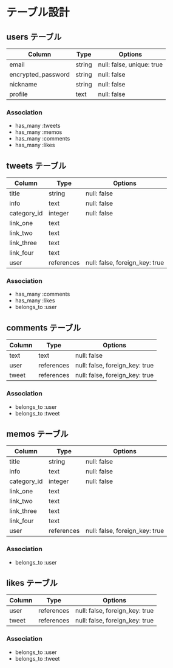 # テーブル設計

## users テーブル

| Column             | Type   | Options                   |
| -------------------| ------ | ------------------------- |
| email              | string | null: false, unique: true |
| encrypted_password | string | null: false               |
| nickname           | string | null: false               |
| profile            | text   | null: false               |

### Association

- has_many :tweets
- has_many :memos
- has_many :comments
- has_many :likes


## tweets テーブル

| Column                 | Type       | Options                        |
| ---------------------- | ---------- | ------------------------------ |
| title                  | string     | null: false                    |
| info                   | text       | null: false                    |
| category_id            | integer    | null: false                    |
| link_one               | text       |                                |
| link_two               | text       |                                |
| link_three             | text       |                                |
| link_four              | text       |                                |
| user                   | references | null: false, foreign_key: true |

### Association

- has_many   :comments
- has_many   :likes
- belongs_to :user


## comments テーブル

| Column                 | Type       | Options                        |
| ---------------------- | ---------- | ------------------------------ |
| text                   | text       | null: false                    |
| user                   | references | null: false, foreign_key: true |
| tweet                  | references | null: false, foreign_key: true |

### Association

- belongs_to :user
- belongs_to :tweet


## memos テーブル

| Column                 | Type       | Options                        |
| ---------------------- | ---------- | ------------------------------ |
| title                  | string     | null: false                    |
| info                   | text       | null: false                    |
| category_id            | integer    | null: false                    |
| link_one               | text       |                                |
| link_two               | text       |                                |
| link_three             | text       |                                |
| link_four              | text       |                                |
| user                   | references | null: false, foreign_key: true |

### Association

- belongs_to :user


## likes テーブル

| Column                 | Type       | Options                        |
| ---------------------- | ---------- | ------------------------------ |
| user                   | references | null: false, foreign_key: true |
| tweet                  | references | null: false, foreign_key: true |

### Association

- belongs_to :user
- belongs_to :tweet